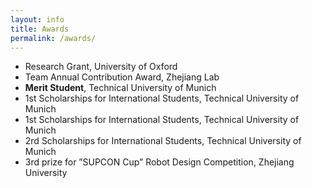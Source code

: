 ```yaml
---
layout: info
title: Awards 
permalink: /awards/
---
```


* Research Grant, University of Oxford
* Team Annual Contribution Award, Zhejiang Lab
* **Merit Student**, Technical University of Munich
* 1st Scholarships for International Students, Technical University of Munich
* 1st Scholarships for International Students, Technical University of Munich
* 2rd Scholarships for International Students, Technical University of Munich
* 3rd prize for ”SUPCON Cup” Robot Design Competition, Zhejiang University

